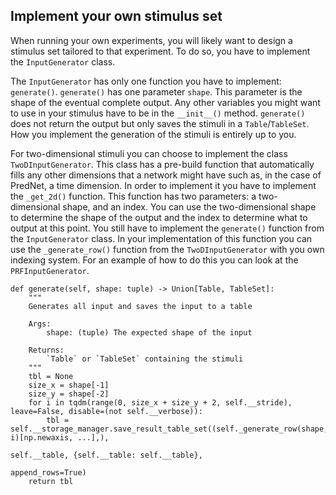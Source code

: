 ## Implement your own stimulus set
When running your own experiments, you will likely want to design a stimulus set tailored to that experiment.
To do so, you have to implement the `InputGenerator` class.

The `InputGenerator` has only one function you have to implement: `generate()`.
`generate()` has one parameter `shape`. This parameter is the shape of the eventual complete output. 
Any other variables you might want to use in your stimulus have to be in the `__init__()` method. 
`generate()` does not return the output but only saves the stimuli in a `Table`/`TableSet`. 
How you implement the generation of the stimuli is entirely up to you. 

For two-dimensional stimuli you can choose to implement the class `TwoDInputGenerator`.
This class has a pre-build function that automatically fills any other dimensions that a network might have such as, in the case of PredNet, a time dimension.
In order to implement it you have to implement the `_get_2d()` function. This function has two parameters: a two-dimensional shape, and an index.
You can use the two-dimensional shape to determine the shape of the output and the index to determine what to output at this point.
You still have to implement the `generate()` function from the `InputGenerator` class. 
In your implementation of this function you can use the `_generate_row()` function from the `TwoDInputGenerator` with you own indexing system.
For an example of how to do this you can look at the `PRFInputGenerator`.

    def generate(self, shape: tuple) -> Union[Table, TableSet]:
        """
        Generates all input and saves the input to a table

        Args:
            shape: (tuple) The expected shape of the input

        Returns:
            `Table` or `TableSet` containing the stimuli
        """
        tbl = None
        size_x = shape[-1]
        size_y = shape[-2]
        for i in tqdm(range(0, size_x + size_y + 2, self.__stride), leave=False, disable=(not self.__verbose)):
            tbl = self.__storage_manager.save_result_table_set((self._generate_row(shape, i)[np.newaxis, ...],),
                                                               self.__table, {self.__table: self.__table},
                                                               append_rows=True)
        return tbl
